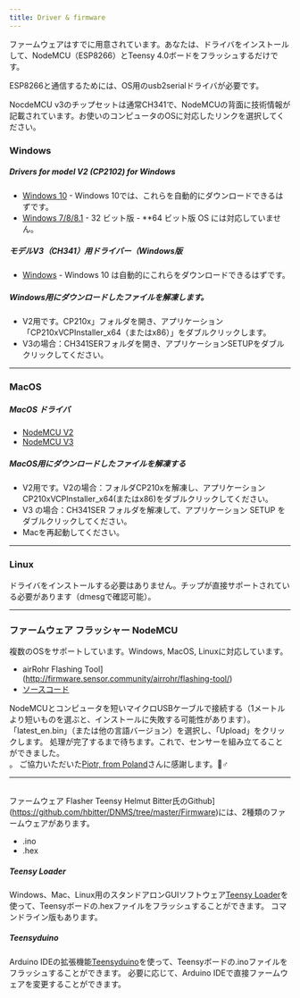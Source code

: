 ```yaml
---
title: Driver & firmware
---
```


ファームウェアはすでに用意されています。あなたは、ドライバをインストールして、NodeMCU（ESP8266）とTeensy 4.0ボードをフラッシュするだけです。

ESP8266と通信するためには、OS用のusb2serialドライバが必要です。

NocdeMCU v3のチップセットは通常CH341で、NodeMCUの背面に技術情報が記載されています。お使いのコンピュータのOSに対応したリンクを選択してください。

### Windows

##### Drivers for model V2 (CP2102) for Windows
* [Windows 10](https://www.silabs.com/documents/public/software/CP210x_Universal_Windows_Driver.zip) - Windows 10では、これらを自動的にダウンロードできるはずです。
* [Windows 7/8/8.1](https://www.silabs.com/documents/public/software/CP210x_Windows_Drivers.zip) - 32 ビット版 - **64 ビット版 OS には対応していません。

##### モデルV3（CH341）用ドライバー（Windows版
* [Windows](http://www.wch.cn/downloads/file/5.html) - Windows 10 は自動的にこれらをダウンロードできるはずです。

##### Windows用にダウンロードしたファイルを解凍します。
* V2用です。CP210x」フォルダを開き、アプリケーション「CP210xVCPInstaller_x64（またはx86）」をダブルクリックします。
* V3の場合：CH341SERフォルダを開き、アプリケーションSETUPをダブルクリックしてください。

---

### MacOS

##### MacOS ドライバ
* [NodeMCU V2](https://www.silabs.com/documents/public/software/Mac_OSX_VCP_Driver.zip )
* [NodeMCU V3](http://www.wch.cn/downloads/file/178.html)

##### MacOS用にダウンロードしたファイルを解凍する
* V2用です。V2の場合：フォルダCP210xを解凍し、アプリケーションCP210xVCPInstaller_x64(またはx86)をダブルクリックしてください。
* V3 の場合：CH341SER フォルダを解凍して、アプリケーション SETUP をダブルクリックしてください。
* Macを再起動してください。

---

### Linux
ドライバをインストールする必要はありません。チップが直接サポートされている必要があります（dmesgで確認可能）。

---
### ファームウェア フラッシャー NodeMCU
複数のOSをサポートしています。Windows, MacOS, Linuxに対応しています。

* airRohr Flashing Tool](http://firmware.sensor.community/airrohr/flashing-tool/)
* [ソースコード](https://github.com/opendata-stuttgart/airrohr-firmware-flasher/)

NodeMCUとコンピュータを短いマイクロUSBケーブルで接続する（1メートルより短いものを選ぶと、インストールに失敗する可能性があります）。「latest_en.bin」（または他の言語バージョン）を選択し、「Upload」をクリックします。
処理が完了するまで待ちます。これで、センサーを組み立てることができました。
<br>。
ご協力いただいた[Piotr, from Poland](https://dropbox.inf.re/)さんに感謝します。🙋♂️

---
<br> ファームウェア Flasher Teensy
Helmut Bitter氏のGithub](https://github.com/hbitter/DNMS/tree/master/Firmware)には、2種類のファームウェアがあります。
* .ino
* .hex

##### Teensy Loader
Windows、Mac、Linux用のスタンドアロンGUIソフトウェア[Teensy Loader](https://www.pjrc.com/teensy/loader.html)を使って、Teensyボードの.hexファイルをフラッシュすることができます。
コマンドライン版もあります。

##### Teensyduino
Arduino IDEの拡張機能[Teensyduino](https://www.pjrc.com/teensy/teensyduino.html)を使って、Teensyボードの.inoファイルをフラッシュすることができます。
必要に応じて、Arduino IDEで直接ファームウェアを変更することができます。